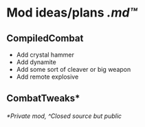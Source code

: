 # Mod ideas/plans *.md™️*

## CompiledCombat
- Add crystal hammer
- Add dynamite 
- Add some sort of cleaver or big weapon
- Add remote explosive

## CombatTweaks*


###### *Private mod, ^Closed source but public
